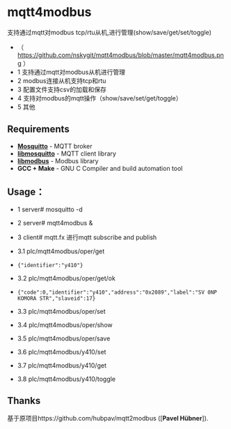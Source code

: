 # mqtt4modbus
支持通过mqtt对modbus tcp/rtu从机,进行管理(show/save/get/set/toggle)
* （ https://github.com/nskygit/mqtt4modbus/blob/master/mqtt4modbus.png ）
* 1 支持通过mqtt对modbus从机进行管理
* 2 modbus连接从机支持tcp和rtu
* 3 配置文件支持csv的加载和保存
* 4 支持对modbus的mqtt操作（show/save/set/get/toggle）
* 5 其他

## Requirements
* [**Mosquitto**](https://mosquitto.org/) - MQTT broker
* [**libmosquitto**](https://mosquitto.org/man/libmosquitto-3.html) - MQTT client library
* [**libmodbus**](http://libmodbus.org/) - Modbus library
* **GCC + Make** - GNU C Compiler and build automation tool

## Usage：
* 1 server# mosquitto -d
* 2 server# mqtt4modbus &

* 3 client# mqtt.fx 进行mqtt subscribe and publish
* 3.1 plc/mqtt4modbus/oper/get
*     {"identifier":"y410"}
* 3.2 plc/mqtt4modbus/oper/get/ok
*     {"code":0,"identifier":"y410","address":"0x2089","label":"SV 0NP KOMORA STR","slaveid":17}
* 3.3 plc/mqtt4modbus/oper/set
* 3.4 plc/mqtt4modbus/oper/show
* 3.5 plc/mqtt4modbus/oper/save
* 3.6 plc/mqtt4modbus/y410/set
* 3.7 plc/mqtt4modbus/y410/get
* 3.8 plc/mqtt4modbus/y410/toggle

## Thanks
基于原项目https://github.com/hubpav/mqtt2modbus ([**Pavel Hübner**]).
